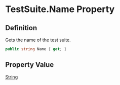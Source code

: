 # TestSuite.Name Property
## Definition

Gets the name of the test suite.

```c#
public string Name { get; }
```

## Property Value

[String](https://learn.microsoft.com/en-gb/dotnet/api/System.String)
